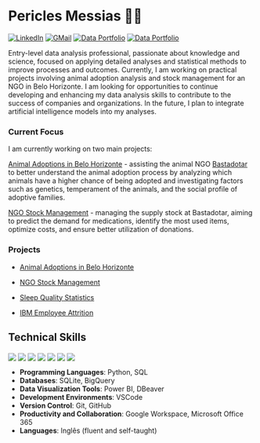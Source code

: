 # Pericles Messias 👋🏼

[![LinkedIn](https://img.shields.io/badge/LinkedIn-0077B5?style=for-the-badge&logo=linkedin&logoColor=white)](https://www.linkedin.com/in/pericles-messias) 
[![GMail](https://img.shields.io/badge/Gmail-D14836?style=for-the-badge&logo=gmail&logoColor=white)](mailto:periclesrmessias@gmail.com) 
[![Data Portfolio](https://img.shields.io/badge/Data%20Portfolio%20(EN%20US)-222222?style=for-the-badge&logo=GitHub%20Pages&logoColor=white)](https://periclesrmessias.github.io/portfolio/) 
[![Data Portfolio](https://img.shields.io/badge/Portfólio%20de%20Dados%20(PT%20BR)-222222?style=for-the-badge&logo=GitHub%20Pages&logoColor=white)](https://periclesrmessias.github.io/portfolio/)

Entry-level data analysis professional, passionate about knowledge and science, focused on applying detailed analyses and statistical methods to improve processes and outcomes. Currently, I am working on practical projects involving animal adoption analysis and stock management for an NGO in Belo Horizonte. I am looking for opportunities to continue developing and enhancing my data analysis skills to contribute to the success of companies and organizations. In the future, I plan to integrate artificial intelligence models into my analyses.


### Current Focus

I am currently working on two main projects:

[Animal Adoptions in Belo Horizonte](https://github.com/periclesrmessias/bastadotar/tree/main/ado%C3%A7%C3%B5es) - assisting the animal NGO [Bastadotar](https://www.instagram.com/bast.adotar) to better understand the animal adoption process by analyzing which animals have a higher chance of being adopted and investigating factors such as genetics, temperament of the animals, and the social profile of adoptive families.

[NGO Stock Management](https://github.com/periclesrmessias/bastadotar/tree/main/estoque) - managing the supply stock at Bastadotar, aiming to predict the demand for medications, identify the most used items, optimize costs, and ensure better utilization of donations.



### Projects

- [Animal Adoptions in Belo Horizonte](https://github.com/periclesrmessias/bastadotar/tree/main/ado%C3%A7%C3%B5es)

- [NGO Stock Management](https://github.com/periclesrmessias/bastadotar/tree/main/estoque)

- [Sleep Quality Statistics](https://github.com/periclesrmessias/sleep-quality-statistics)

- [IBM Employee Attrition](https://github.com/periclesrmessias/ibm-employee-attrition)

## Technical Skills

<div style="display: inline_block">
  <img align="center" src="https://img.shields.io/badge/Python-FFD43B?style=for-the-badge&logo=python&logoColor=blue" />
  <img align="center" src="https://img.shields.io/badge/BigQuery-F9AB00?style=flat&logo=googlecloud&logoColor=white" />
  <img align="center" src="https://img.shields.io/badge/Sqlite-003B57?style=for-the-badge&logo=sqlite&logoColor=white" />
  <img align="center" src="https://img.shields.io/badge/VSCode-0078D4?style=for-the-badge&logo=visual%20studio%20code&logoColor=white" />
  <img align="center" src="https://img.shields.io/badge/Power_BI-F2C94C?style=flat&logo=powerbi&logoColor=black" />
  <img align="center" src="https://img.shields.io/badge/Google_Workspace-4285F4?style=flat&logo=google&logoColor=white" />
  <img align="center" src="https://img.shields.io/badge/Microsoft_Office_365-0078D4?style=flat&logo=microsoft&logoColor=white" />
</div>

- **Programming Languages**: Python, SQL
- **Databases**: SQLite, BigQuery
- **Data Visualization Tools**: Power BI, DBeaver
- **Development Environments**: VSCode
- **Version Control**: Git, GitHub
- **Productivity and Collaboration**: Google Workspace, Microsoft Office 365
- **Languages**: Inglês (fluent and self-taught)
